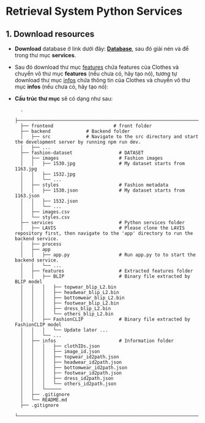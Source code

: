 # Retrieval System Python Services
## 1. Download resources

- **Download** database ở link dưới đây: **[Database](https://www.kaggle.com/code/basel99/fashion-products-recommendation-system/input?select=fashion-dataset)**, sau đó giải nén và để trong thư mục **services**. 
- Sau đó download thư mục [features](https://drive.google.com/drive/folders/1MNaNt3TaTnKQgH0qfg9LEFgYMShPkDBL?usp=sharing) chứa features của Clothes và chuyển vô thư mục **features** (nếu chưa có, hãy tạo nó), tương tự download thư mục [infos](https://drive.google.com/drive/folders/1uPzcOxsNNivxvRfUoukGUBKj7xDX-Id2?usp=sharing) chứa thông tin của Clothes và chuyển vô thư mục **infos** (nếu chưa có, hãy tạo nó):
- **Cấu trúc thư mục** sẽ có dạng như sau:

        .
        ├──────────────────────────────────────────────────────────────────── 
        ├── frontend                      # front folder
        ├── backend             # Backend folder
        │   ├── src             # Navigate to the src directory and start the development server by running npm run dev.
        │   ├── ...   
        ├── fashion-dataset                 # DATASET
        │   ├── images                      # Fashion images
        │   │   ├── 1530.jpg                # My dataset starts from 1163.jpg
        │   │   ├── 1532.jpg   
        │   │   └── ...
        │   ├── styles                      # Fashion metadata
        │   │   ├── 1530.json               # My dataset starts from 1163.json
        │   │   ├── 1532.json   
        │   │   └── ...
        │   ├── images.csv                  
        │   └── styles.csv 
        ├── services                        # Python services folder
        │   ├── LAVIS                       # Please clone the LAVIS repository first, then navigate to the 'app' directory to run the backend service.    
        │   ├── process 
        │   ├── app 
        │   │   ├── app.py                  # Run app.py to to start the backend service.
        │   │   └── ...
        │   ├── features                    # Extracted features folder
        │   │   ├── BLIP                    # Binary file extracted by BLIP model
        │   │   │   ├── topwear_blip_L2.bin   
        │   │   │   ├── headwear_blip_L2.bin   
        │   │   │   ├── bottomwear_blip_L2.bin   
        │   │   │   ├── footwear_blip_L2.bin   
        │   │   │   ├── dress_blip_L2.bin   
        │   │   │   └── others_blip_L2.bin   
        │   │   ├── FashionCLIP             # Binary file extracted by FashionCLIP model
        │   │   │   └── Update later ... 
        │   │   └── ...   
        │   ├── infos                       # Information folder
        │   │   │   ├── clothIDs.json
        │   │   │   ├── image_id.json   
        │   │   │   ├── topwear_id2path.json   
        │   │   │   ├── headwear_id2path.json   
        │   │   │   ├── bottomwear_id2path.json   
        │   │   │   ├── footwear_id2path.json   
        │   │   │   ├── dress_id2path.json   
        │   │   │   └── others_id2path.json  
        │   │   └──────
        │   ├── .gitignore
        │   └── README.md
        ├── .gitignore
        └──────────────────────────────────────────────────────────────────── 
